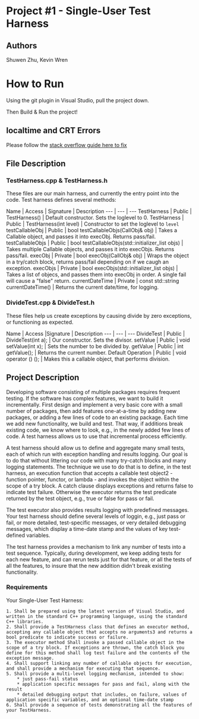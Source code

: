 # Project #1 - Single-User Test Harness


## Authors
Shuwen Zhu, Kevin Wren

# How to Run
Using the git plugin in Visual Studio, pull the project down.

Then Build & Run the project!

## localtime and CRT Errors
Please follow the [stack overflow guide here to fix](https://stackoverflow.com/questions/22450423/how-to-use-crt-secure-no-warnings?rq=1)

## File Description

### TestHarness.cpp & TestHarness.h

These files are our main harness, and currently the entry point into the code. Test harness defines several methods:

Name | Access | Signature | Description
--- | --- | ---
TestHarness | Public | TestHarness() | Default constructor. Sets the loglevel to 0.
TestHarness | Public | TestHarness(int level) | Constructor to set the loglevel to `level`
testCallableObj | Public | bool testCallableObjs(CallObj& obj) | Takes a Callable object, and passes it into execObj. Returns pass/fail.
testCallableObjs | Public | bool testCallableObjs(std::initializer_list<CallObj> objs) | Takes multiple Callable objects, and passes it into execObjs. Returns pass/fail.
execObj | Private | bool execObj(CallObj& obj) | Wraps the object in a try/catch block, returns pass/fail depending on if we caugh an exception.
execObjs | Private | bool execObjs(std::initializer_list<CallObj> objs) | Takes a list of objecs, and passes them into execObj in order. A single fail will cause a "false" return.
currentDateTime | Private | const std::string currentDateTime() | Returns the current date/time, for logging.

### DivideTest.cpp & DivideTest.h

These files help us create exceptions by causing divide by zero exceptions, or functioning as expected.

Name |  Access |Signature | Description
--- | --- | ---
DivideTest | Public | DivideTest(int a); | Our constructor. Sets the divisor.
setValue | Public | void setValue(int x); | Sets the number to be divided by.
getValue | Public | int  getValue(); | Returns the current number.
Default Operation | Public | void operator () (); | Makes this a callable object, that performs division.


## Project Description

 Developing software consisting of multiple packages requires frequent testing. If the software has complex features, we want to build it incrementally. First design and implement a very basic core with a small number of packages, then add features one-at-a-time by adding new packages, or adding a few lines of code to an existing package. Each time we add new functionality, we build and test. That way, if additions break existing code, we know where to look, e.g., in the newly added few lines of code. A test harness allows us to use that incremental process efficiently.

A test harness should allow us to define and aggregate many small tests, each of which run with exception handling and results logging. Our goal is to do that without littering our code with many try-catch blocks and many logging statements. The technique we use to do that is to define, in the test harness, an execution function that accepts a callable test object2 - function pointer, functor, or lambda - and invokes the object within the scope of a try block. A catch clause displays exceptions and returns false to indicate test failure. Otherwise the executor returns the test predicate returned by the test object, e.g., true or false for pass or fail.

The test executor also provides results logging with predefined messages. Your test harness should define several levels of loggin, e.g., just pass or fail, or more detailed, test-specific messages, or very detailed debugging messages, which display a time-date stamp and the values of key test-defined variables.

The test harness provides a mechanism to link any number of tests into a test sequence. Typically, during development, we keep adding tests for each new feature, and can rerun tests just for that feature, or all the tests of all the features, to insure that the new addition didn't break existing functionality. 

### Requirements
Your Single-User Test Harness:

    1. Shall be prepared using the latest version of Visual Studio, and written in the standard C++ programming language, using the standard C++ libraries.
    2. Shall provide a TestHarness class that defines an executor method, accepting any callable object that accepts no arguments3 and returns a bool predicate to indicate success or failure.
    3. The executor method Shall invoke a passed callable object in the scope of a try block. If exceptions are thrown, the catch block you define for this method shall log test failure and the contents of the exception message.
    4. Shall support linking any number of callable objects for execution, and shall provide a mechanism for executing that sequence.
    5. Shall provide a multi-level logging mechanism, intended to show:
        * just pass-fail status
        * application specific messages for pass and fail, along with the result
        * detailed debugging output that includes, on failure, values of application specific variables, and an optional time-date stamp
    6. Shall provide a sequence of tests demonstrating all the features of your TestHarness.

